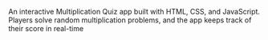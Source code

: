 An interactive Multiplication Quiz app built with HTML, CSS, and JavaScript. Players solve random multiplication problems, and the app keeps track of their score in real-time
